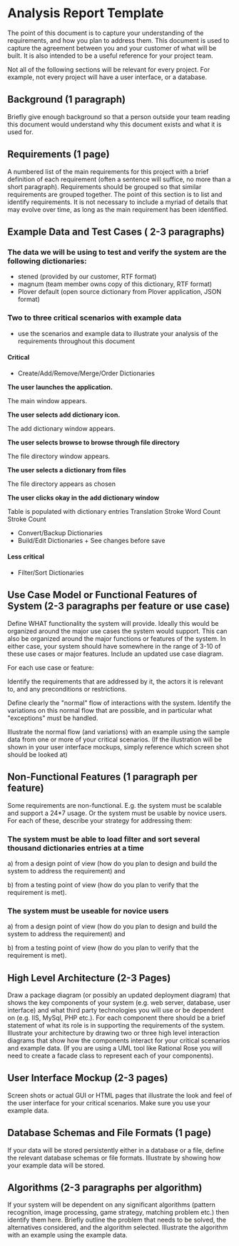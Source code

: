 # Analysis Report Template

The point of this document is to capture your understanding of the requirements, and how you plan to address them. This document is used to capture the agreement between you and your customer of what will be built. It is also intended to be a useful reference for your project team.

Not all of the following sections will be relevant for every project. For example, not every project will have a user interface, or a database.

## Background (1 paragraph)

Briefly give enough background so that a person outside your team reading this document would understand why this document exists and what it is used for.

## Requirements (1 page)

A numbered list of the main requirements for this project with a brief definition of each requirement (often a sentence will suffice, no more than a short paragraph).  Requirements should be grouped so that similar requirements are grouped together.  The point of this section is to list and identify requirements.  It is not necessary to include a myriad of details that may evolve over time, as long as the main requirement has been identified.

## Example Data and Test Cases ( 2-3 paragraphs)

### The data we will be using to test and verify the system are the following dictionaries:
- stened (provided by our customer, RTF format)
- magnum (team member owns copy of this dictionary, RTF format)
- Plover default (open source dictionary from Plover application, JSON format)

### Two to three critical scenarios with example data
- use the scenarios and example data to illustrate your analysis of the requirements throughout this document

#### Critical
- Create/Add/Remove/Merge/Order Dictionaries

**The user launches the application.**

  The main window appears.

**The user selects add dictionary icon.**

  The add dictionary window appears.

**The user selects browse to browse through file directory**

  The file directory window appears.

**The user selects a dictionary from files**

  The file directory appears as chosen

**The user clicks okay in the add dictionary window**

  Table is populated with dictionary entries
    Translation
    Stroke
    Word Count
    Stroke Count

- Convert/Backup Dictionaries
- Build/Edit Dictionaries + See changes before save

#### Less critical
- Filter/Sort Dictionaries

## Use Case Model or Functional Features of System (2-3 paragraphs per feature or use case)

Define WHAT functionality the system will provide. Ideally this would be organized around the major use cases the system would support. This can also be organized around the major functions or features of the system. In either case, your system should have somewhere in the range of 3-10 of these use cases or major features. Include an updated use case diagram.

For each use case or feature:

Identify the requirements that are addressed by it, the actors it is relevant to, and any preconditions or restrictions.

Define clearly the "normal" flow of interactions with the system. Identify the variations on this normal flow that are possible, and in particular what "exceptions" must be handled.

Illustrate the normal flow (and variations) with an example using the sample data from one or more of your critical scenarios. (If the illustration will be shown in your user interface mockups, simply reference which screen shot should be looked at)

## Non-Functional Features (1 paragraph per feature)

Some requirements are non-functional. E.g. the system must be scalable and support a 24*7 usage.
Or the system must be usable by novice users. For each of these, describe your strategy for addressing them:

### The system must be able to load filter and sort several thousand dictionaries entries at a time
a) from a design point of view (how do you plan to design and build the system to address the requirement) and

b) from a testing point of view (how do you plan to verify that the requirement is met).

### The system must be useable for novice users
a) from a design point of view (how do you plan to design and build the system to address the requirement) and

b) from a testing point of view (how do you plan to verify that the requirement is met).

## High Level Architecture (2-3 Pages)

Draw a package diagram (or possibly an updated deployment diagram) that shows the key components of your system (e.g. web server, database, user interface) and what third party technologies you will use or be dependent on (e.g. IIS, MySql, PHP etc.). For each component there should be a brief statement of what its role is in supporting the requirements of the system. Illustrate your architecture by drawing two or three high level interaction diagrams that show how the components interact for your critical scenarios and example data. (If you are using a UML tool like Rational Rose you will need to create a facade class to represent each of your components).

## User Interface Mockup (2-3 pages)

Screen shots or actual GUI or HTML pages that illustrate the look and feel of the user interface for your critical scenarios. Make sure you use your example data.

## Database Schemas and File Formats (1 page)

If your data will be stored persistently either in a database or a file, define the relevant database schemas or file formats. Illustrate by showing how your example data will be stored.

## Algorithms (2-3 paragraphs per algorithm)

If your system will be dependent on any significant algorithms (pattern recognition, image processing, game strategy, matching problem etc.) then identify them here. Briefly outline the problem that needs to be solved, the alternatives considered, and the algorithm selected. Illustrate the algorithm with an example using the example data.
